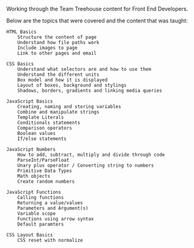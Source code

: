 Working through the Team Treehouse content for Front End Developers.

Below are the topics that were covered and the content that was taught:

    HTML Basics 
        Structure the content of page
        Understand how file paths work
        Include images to page
        Link to other pages and email
    
    CSS Basics
        Understand what selectors are and how to use them
        Understand the different units
        Box model and how it is displayed
        Layout of boxes, background and stylings
        Shadows, borders, gradients and linking media queries
    
    JavaScript Basics
        Creating, naming and storing variables
        Combine and manipulate strings
        Template Literals
        Conditionals statements
        Comparison operators
        Boolean values
        If/else statements
    
    JavaScript Numbers
        How to add, subtract, multiply and divide through code
        ParseInt/ParseFloat
        Unary plus operator / Converting string to numbers
        Primitive Data Types
        Math objects
        Create random numbers
    
    JavaScript Functions
        Calling functions
        Returning a value/values
        Parameters and Argument(s)
        Variable scope
        Functions using arrow syntax
        Default paramters

    CSS Layout Basics
        CSS reset with normalize
                
